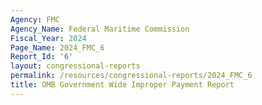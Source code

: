 ```yaml
---
Agency: FMC
Agency_Name: Federal Maritime Commission
Fiscal_Year: 2024
Page_Name: 2024_FMC_6
Report_Id: '6'
layout: congressional-reports
permalink: /resources/congressional-reports/2024_FMC_6
title: OMB Government Wide Improper Payment Report
---
```

